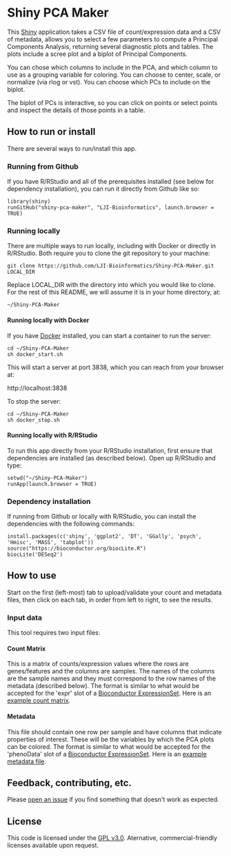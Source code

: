 # Shiny PCA Maker

This [Shiny](http://shiny.rstudio.com/) application takes a CSV file of count/expression data and a CSV of metadata, allows you to select a few parameters to compute a Principal Components Analysis, returning several diagnostic plots and tables. The plots include a scree plot and a biplot of Principal Components.

You can chose which columns to include in the PCA, and which column to use as a grouping variable for coloring. You can choose to center, scale, or normalize (via rlog or vst). You can choose which PCs to include on the biplot.

The biplot of PCs is interactive, so you can click on points or select points and inspect the details of those points in a table. 

## How to run or install

There are several ways to run/install this app.

### Running from Github

If you have R/RStudio and all of the prerequisites installed (see below for dependency installation), you can run it directly from Github like so:

```
library(shiny)
runGitHub("shiny-pca-maker", "LJI-Bioinformatics", launch.browser = TRUE)
```

### Running locally

There are multiple ways to run locally, including with Docker or directly in R/RStudio.  Both require you to clone the git repository to your machine:

```
git clone https://github.com/LJI-Bioinformatics/Shiny-PCA-Maker.git LOCAL_DIR
```

Replace LOCAL_DIR with the directory into which you would like to clone.  For the rest of this README, we will assume it is in your home directory, at:

```
~/Shiny-PCA-Maker
```

#### Running locally with Docker

If you have [Docker](https://www.docker.com/) installed, you can start a container to run the server:

```
cd ~/Shiny-PCA-Maker
sh docker_start.sh
```

This will start a server at port 3838, which you can reach from your browser at:

http://localhost:3838


To stop the server:

```
cd ~/Shiny-PCA-Maker
sh docker_stop.sh
```

#### Running locally with R/RStudio

To run this app directly from your R/RStudio installation, first ensure that dependencies are installed (as described below).  Open up R/RStudio and type:

```
setwd("~/Shiny-PCA-Maker")
runApp(launch.browser = TRUE) 
```

### Dependency installation

If running from Github or locally with R/RStudio, you can install the dependencies with
the following commands:

```
install.packages(c('shiny', 'ggplot2', 'DT', 'GGally', 'psych', 'Hmisc', 'MASS', 'tabplot'))
source("https://bioconductor.org/biocLite.R")
biocLite('DESeq2')
```

## How to use

Start on the first (left-most) tab to upload/validate your count and metadata files, then click on each tab, in order from left to right, to see the results.

### Input data

This tool requires two input files:

#### Count Matrix

This is a matrix of counts/expression values where the rows are genes/features and the columns are samples.  The names of the columns are the sample names and they must correspond to the row names of the metadata (described below).  The format is similar to what would be accepted for the 'expr' slot of a [Bioconductor ExpressionSet](http://www.bioconductor.org/packages/release/bioc/vignettes/Biobase/inst/doc/ExpressionSetIntroduction.pdf).  Here is an [example count matrix](www/GSE81741.counts.tsv).

#### Metadata

This file should contain one row per sample and have columns that indicate properties of interest.  These will be the variables by which the PCA plots can be colored.  The format is similar to what would be accepted for the 'phenoData' slot of a [Bioconductor ExpressionSet](http://www.bioconductor.org/packages/release/bioc/vignettes/Biobase/inst/doc/ExpressionSetIntroduction.pdf).  Here is an [example metadata file](www/GSE81741.metadata.tsv).

## Feedback, contributing, etc.

Please [open an issue](https://github.com/LJI-Bioinformatics/Shiny-PCA-Maker/issues/new) if you find something that doesn't work as expected.

## License

This code is licensed under the [GPL v3.0](https://www.gnu.org/licenses/gpl.html).  Aternative, commercial-friendly licenses available upon request.